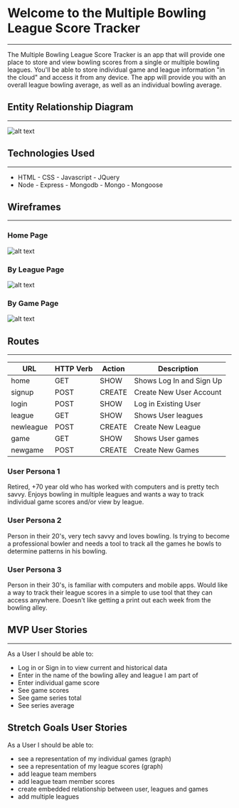 # Welcome to the Multiple Bowling League Score Tracker
---
The Multiple Bowling League Score Tracker is an app that will provide one place to store and view bowling scores from a single or multiple bowling leagues. You'll be able to store individual game and league information "in the cloud" and access it from any device. The app will provide you with an overall league bowling average, as well as an individual bowling average.

## Entity Relationship Diagram
---
![alt text](https://i.imgur.com/z2tEJLn.png)

## Technologies Used
---
  * HTML - CSS - Javascript - JQuery
  * Node - Express - Mongodb - Mongo - Mongoose

## Wireframes
---
### Home Page
![alt text](https://i.imgur.com/riDDfhL.png)

### By League Page
![alt text](https://i.imgur.com/bUm6Q3j.png)

### By Game Page
![alt text](https://i.imgur.com/eriam6y.png)

## Routes
---
| URL | HTTP Verb | Action | Description |
| ------- | ------ | ------ | ------ |
| home | GET | SHOW | Shows Log In and Sign Up |
| signup | POST | CREATE | Create New User Account |
| login | POST | SHOW | Log in Existing User |
| league | GET | SHOW | Shows User leagues |
| newleague | POST | CREATE | Create New League |
| game | GET | SHOW | Shows User games |
| newgame | POST | CREATE | Create New Games |

### User Persona 1
Retired, +70 year old who has worked with computers and is pretty tech savvy. Enjoys bowling in multiple leagues and wants a way to track individual game scores and/or view by league.

### User Persona 2
Person in their 20's, very tech savvy and loves bowling. Is trying to become a professional bowler and needs a tool to track all the games he bowls to determine patterns in his bowling.

### User Persona 3
Person in their 30's, is familiar with computers and mobile apps. Would like a way to track their league scores in a simple to use tool that they can access anywhere. Doesn't like getting a print out each week from the bowling alley.

## MVP User Stories
---
As a User I should be able to:
- Log in or Sign in to view current and historical data
- Enter in the name of the bowling alley and league I am part of
- Enter individual game score
- See game scores
- See game series total
- See series average

## Stretch Goals User Stories
As a User I should be able to:
- see a representation of my individual games (graph)
- see a representation of my league scores (graph)
- add league team members
- add league team member scores
- create embedded relationship between user, leagues and games
- add multiple leagues
